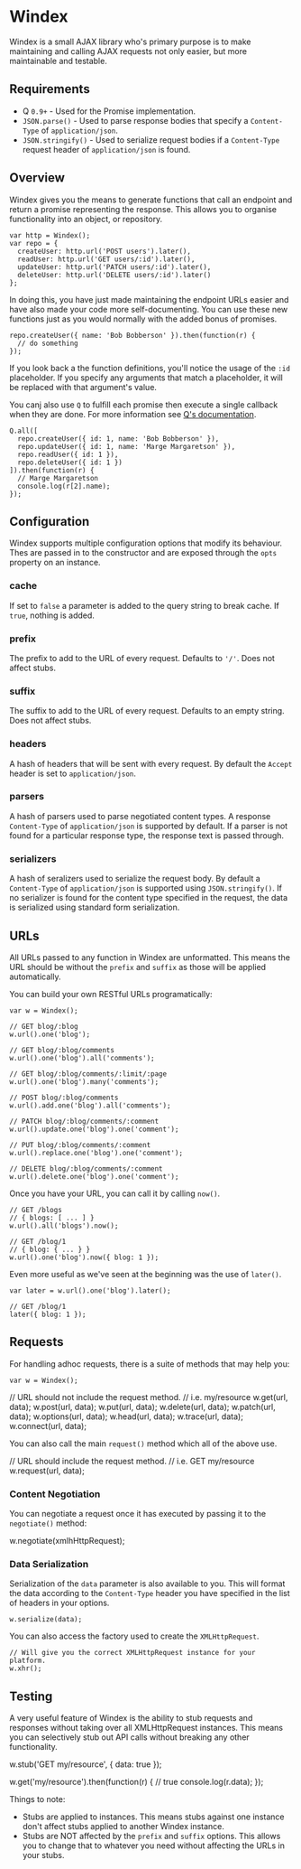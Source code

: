 Windex
======

Windex is a small AJAX library who's primary purpose is to make maintaining and calling AJAX requests not only easier, but more maintainable and testable.

Requirements
------------

- Q `0.9+` - Used for the Promise implementation.
- `JSON.parse()` - Used to parse response bodies that specify a `Content-Type` of `application/json`.
- `JSON.stringify()` - Used to serialize request bodies if a `Content-Type` request header of `application/json` is found.

Overview
--------

Windex gives you the means to generate functions that call an endpoint and return a promise representing the response. This allows you to organise functionality into an object, or repository.

    var http = Windex();
    var repo = {
      createUser: http.url('POST users').later(),
      readUser: http.url('GET users/:id').later(),
      updateUser: http.url('PATCH users/:id').later(),
      deleteUser: http.url('DELETE users/:id').later()
    };

In doing this, you have just made maintaining the endpoint URLs easier and have also made your code more self-documenting. You can use these new functions just as you would normally with the added bonus of promises.

    repo.createUser({ name: 'Bob Bobberson' }).then(function(r) {
      // do something
    });

If you look back a the function definitions, you'll notice the usage of the `:id` placeholder. If you specify any arguments that match a placeholder, it will be replaced with that argument's value.

You canj also use `Q` to fulfill each promise then execute a single callback when they are done. For more information see [Q's documentation](https://github.com/kriskowal/q).

    Q.all([
      repo.createUser({ id: 1, name: 'Bob Bobberson' }),
      repo.updateUser({ id: 1, name: 'Marge Margaretson' }),
      repo.readUser({ id: 1 }),
      repo.deleteUser({ id: 1 })
    ]).then(function(r) {
      // Marge Margaretson
      console.log(r[2].name);
    });

Configuration
-------------

Windex supports multiple configuration options that modify its behaviour. Thes are passed in to the constructor and are exposed through the `opts` property on an instance.

### cache

If set to `false` a parameter is added to the query string to break cache. If `true`, nothing is added.

### prefix

The prefix to add to the URL of every request. Defaults to `'/'`. Does not affect stubs.

### suffix

The suffix to add to the URL of every request. Defaults to an empty string. Does not affect stubs.

### headers

A hash of headers that will be sent with every request. By default the `Accept` header is set to `application/json`.

### parsers

A hash of parsers used to parse negotiated content types. A response `Content-Type` of `application/json` is supported by default. If a parser is not found for a particular response type, the response text is passed through.

### serializers

A hash of seralizers used to serialize the request body. By default a `Content-Type` of `application/json` is supported using `JSON.stringify()`. If no serializer is found for the content type specified in the request, the data is serialized using standard form serialization.

URLs
----
All URLs passed to any function in Windex are unformatted. This means the URL should be without the `prefix` and `suffix` as those will be applied automatically.

You can build your own RESTful URLs programatically:

    var w = Windex();

    // GET blog/:blog
    w.url().one('blog');

    // GET blog/:blog/comments
    w.url().one('blog').all('comments');

    // GET blog/:blog/comments/:limit/:page
    w.url().one('blog').many('comments');

    // POST blog/:blog/comments
    w.url().add.one('blog').all('comments');

    // PATCH blog/:blog/comments/:comment
    w.url().update.one('blog').one('comment');

    // PUT blog/:blog/comments/:comment
    w.url().replace.one('blog').one('comment');

    // DELETE blog/:blog/comments/:comment
    w.url().delete.one('blog').one('comment');

Once you have your URL, you can call it by calling `now()`.

    // GET /blogs
    // { blogs: [ ... ] }
    w.url().all('blogs').now();

    // GET /blog/1
    // { blog: { ... } }
    w.url().one('blog').now({ blog: 1 });

Even more useful as we've seen at the beginning was the use of `later()`.

    var later = w.url().one('blog').later();

    // GET /blog/1
    later({ blog: 1 });

Requests
--------

For handling adhoc requests, there is a suite of methods that may help you:

    var w = Windex();

  // URL should not include the request method.
  // i.e. my/resource
    w.get(url, data);
    w.post(url, data);
    w.put(url, data);
    w.delete(url, data);
    w.patch(url, data);
    w.options(url, data);
    w.head(url, data);
    w.trace(url, data);
    w.connect(url, data);

You can also call the main `request()` method which all of the above use.

  // URL should include the request method.
  // i.e. GET my/resource
    w.request(url, data);

### Content Negotiation

You can negotiate a request once it has executed by passing it to the `negotiate()` method:

  w.negotiate(xmlhHttpRequest);

### Data Serialization

Serialization of the `data` parameter is also available to you. This will format the data according to the `Content-Type` header you have specified in the list of headers in your options.

    w.serialize(data);

You can also access the factory used to create the `XMLHttpRequest`.

    // Will give you the correct XMLHttpRequest instance for your platform.
    w.xhr();

Testing
-------

A very useful feature of Windex is the ability to stub requests and responses without taking over all XMLHttpRequest instances. This means you can selectively stub out API calls without breaking any other functionality.

  w.stub('GET my/resource', {
    data: true
  });

  w.get('my/resource').then(function(r) {
    // true
    console.log(r.data);
  });

Things to note:

* Stubs are applied to instances. This means stubs against one instance don't affect stubs applied to another Windex instance.
* Stubs are NOT affected by the `prefix` and `suffix` options. This allows you to change that to whatever you need without affecting the URLs in your stubs.
